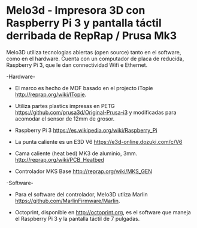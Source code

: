 # Melo3d - Impresora 3D con Raspberry Pi 3 y pantalla táctil derribada de RepRap / Prusa Mk3

Melo3D utiliza tecnologias abiertas (open source) tanto en el software, como en el hardware. Cuenta con un computador de placa de reducida, Raspberry Pi 3, que le dan connectividad Wifi e Ethernet. 

-Hardware-

- El marco es hecho de MDF basado en el projecto iTopie http://reprap.org/wiki/ITopie. 

- Utiliza partes plastics impresas en PETG https://github.com/prusa3d/Original-Prusa-i3 y modificadas para acomodar el sensor de 12mm de grosor.

- Raspberry Pi 3 https://es.wikipedia.org/wiki/Raspberry_Pi

- La punta caliente es un E3D V6 https://e3d-online.dozuki.com/c/V6

- Cama caliente (heat bed) MK3 de aluminio, 3mm. http://reprap.org/wiki/PCB_Heatbed

- Controlador MKS Base http://reprap.org/wiki/MKS_GEN


-Software-

- Para el software del controlador, Melo3D utliza Marlin https://github.com/MarlinFirmware/Marlin. 

- Octoprint, disponible en http://octoprint.org, es el software que maneja el Raspberry Pi 3 y la pantalla táctil de 7 pulgadas. 
